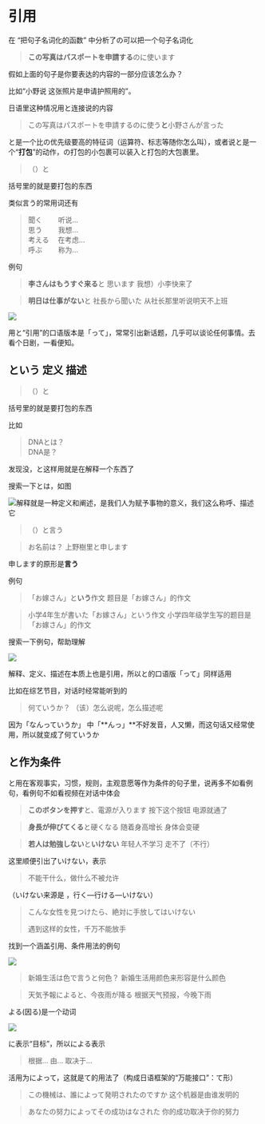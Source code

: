 # 引用

在 “把句子名词化的函数” 中分析了の可以把一个句子名词化

> **この写真はパスポートを申請する**のに使います

假如上面的句子是你要表达的内容的一部分应该怎么办？

比如“小野说 这张照片是申请护照用的”。

日语里这种情况用と连接说的内容

> この写真はパスポートを申請するのに使う**と**小野さんが言った



と是一个比の优先级要高的特征词（运算符、标志等随你怎么叫），或者说と是一个“**打包**”的动作，の打包的小包裹可以装入と打包的大包裹里。

> （）と

括号里的就是要打包的东西

类似言う的常用词还有

> 聞く　 　听说...  
> 思う　　 我想...  
> 考える 　在考虑...  
> 呼ぶ 　　称为...

例句

> **李さんはもうすぐ来る**と 思います
> 我想）小李快来了

> **明日は仕事がない**と 社長から聞いた
> 从社长那里听说明天不上班

![](https://pic2.zhimg.com/v2-34dc37b0cc8dc7ecc2e9c6689ec385dd_b.jpg)

  
用と“引用”的口语版本是「って」，常常引出新话题，几乎可以谈论任何事情。去看个日剧，一看便知。  


## という 定义 描述

> （）と

括号里的就是要打包的东西  


比如

> DNAとは？  
> DNA是？

发现没，と这样用就是在解释一个东西了

搜索一下とは，如图

![](https://pic3.zhimg.com/v2-0ca2b92c47e6e1e0a72412c46b1621ce_b.png)解释就是一种定义和阐述，是我们人为赋予事物的意义，我们这么称呼、描述它

> （）と言う

> お名前は？
> 上野樹里と申します

申します的原形是**言う**  


例句

> 「お嫁さん」と**いう**作文
> 题目是「お嫁さん」的作文

> 小学4年生が書いた「お嫁さん」という作文
> 小学四年级学生写的题目是「お嫁さん」的作文

搜索一下例句，帮助理解

![](https://pic3.zhimg.com/v2-023b78d5d850b98f370e327e391a280a_b.png)



解释、定义、描述在本质上也是引用，所以と的口语版「って」同样适用

比如在综艺节目，对话时经常能听到的

> 何ていうか？
> （该）怎么说呢，怎么描述呢

因为「なんっていうか」 中「**んっ」**不好发音，人又懒，而这句话又经常使用，所以就变成了何ていうか

## と作为条件

と用在客观事实，习惯，规则，主观意愿等作为条件的句子里，说再多不如看例句，看例句不如看视频在对话中体会

> **このボタンを押す**と、電源が入ります
> 按下这个按钮 电源就通了

> **身長が伸びてくる**と硬くなる
> 随着身高增长 身体会变硬

  


> **若人は勉強しない**と**いけない**
> 年轻人不学习 走不了（不行）

这里顺便引出了いけない，表示

> 不能干什么，做什么不被允许

（いけない来源是 ，行く—行ける—いけない）

> こんな女性を見つけたら、絶対に手放してはいけない
>
> 遇到这样的女性，千万不能放手

  
找到一个涵盖引用、条件用法的例句

![](https://pic4.zhimg.com/v2-e218bac5e59446944fba343afe3257a3_b.png)

  


> 新婚生活は色で言うと何色？
> 新婚生活用颜色来形容是什么颜色

> 天気予報によると、今夜雨が降る
> 根据天气预报，今晚下雨

よる\(因る\)是一个动词

![](https://pic4.zhimg.com/v2-d9f91c96a20b06d59a92bdd4a3624497_b.png)

  
に表示“目标”，所以による表示

> 根据...
> 由...
> 取决于...

  
活用为によって，这就是て的用法了（构成日语框架的“万能接口”：て形）

> この機械は、誰によって発明されたのですか
> 这个机器是由谁发明的

> あなたの努力によってその成功はなされた
> 你的成功取决于你的努力

  


